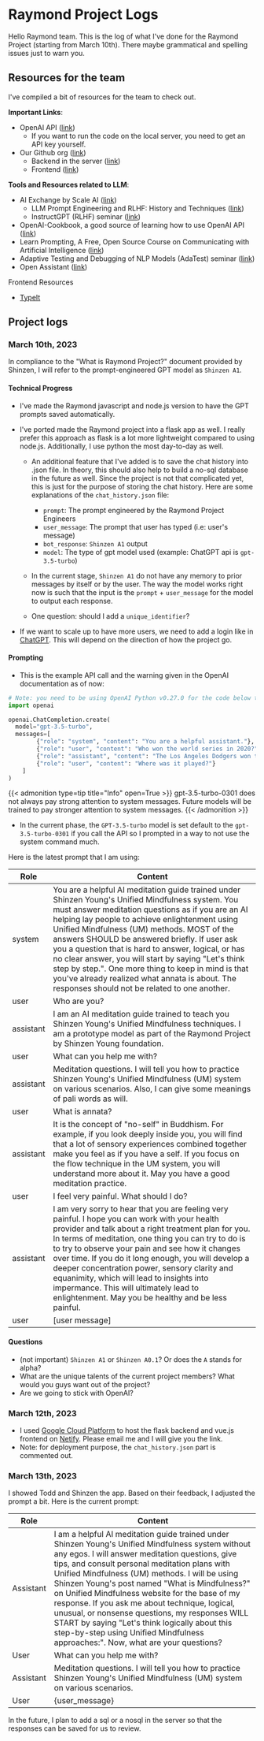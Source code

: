 # Raymond Project Logs


Hello Raymond team. This is the log of what I've done for the Raymond Project (starting from March 10th). There maybe grammatical and spelling issues just to warn you. 

## Resources for the team

I've compiled a bit of resources for the team to check out.

**Important Links**:

- OpenAI API ([link](https://platform.openai.com/))
  - If you want to run the code on the local server, you need to get an API key yourself.
- Our Github org ([link](https://github.com/the-raymond-project))
  - Backend in the server ([link](https://github.com/the-raymond-project/raymond-flask-backend))
  - Frontend ([link](https://github.com/the-raymond-project/raymond-vue-js-frontend))

**Tools and Resources related to LLM**:

- AI Exchange by Scale AI ([link](https://exchange.scale.com/home?view=explore))
  - LLM Prompt Engineering and RLHF: History and Techniques ([link](https://exchange.scale.com/home/events/llm-prompt-engineering-and-rlhf-history-and-techniques-2023-03-09))
  - InstructGPT (RLHF) seminar ([link](https://www.youtube.com/watch?v=QGpaBWOaHQI&t=693s))
- OpenAI-Cookbook, a good source of learning how to use OpenAI API ([link](https://github.com/openai/openai-cookbook))
- Learn Prompting, A Free, Open Source Course on Communicating with Artificial Intelligence ([link](https://learnprompting.org/))
- Adaptive Testing and Debugging of NLP Models (AdaTest) seminar ([link](https://www.youtube.com/watch?v=4Wontvr-gGQ&t=395s))
- Open Assistant ([link](https://open-assistant.io/))

Frontend Resources

- [TypeIt](https://www.typeitjs.com/)

## Project logs

### March 10th, 2023

In compliance to the "What is Raymond Project?" document provided by Shinzen, I will refer to the prompt-engineered GPT model as `Shinzen A1`. 

#### Technical Progress

- I've made the Raymond javascript and node.js version to have the GPT prompts saved automatically.
- I've ported made the Raymond project into a flask app as well. I really prefer this approach as flask is a lot more lightweight compared to using node.js. Additionally, I use python the most day-to-day as well.

  - An additional feature that I've added is to save the chat history into .json file. In theory, this should also help to build a no-sql database in the future as well. Since the project is not that complicated yet, this is just for the purpose of storing the chat history. Here are some explanations of the `chat_history.json` file:
  
    - `prompt`: The prompt engineered by the Raymond Project Engineers
    - `user_message`: The prompt that user has typed (i.e: user's message)
    - `bot_response`: `Shinzen A1` output
    - `model`: The type of gpt model used (example: ChatGPT api is `gpt-3.5-turbo`)

  - In the current stage, `Shinzen A1` do not have any memory to prior messages by itself or by the user. The way the model works right now is such that the input is the `prompt` + `user_message` for the model to output each response.
  
  - One question: should I add a `unique_identifier`? 

- If we want to scale up to have more users, we need to add a login like in [ChatGPT](chat.openai.com). This will depend on the direction of how the project go.

#### Prompting

- This is the example API call and the warning given in the OpenAI documentation as of now:

```python
# Note: you need to be using OpenAI Python v0.27.0 for the code below to work
import openai

openai.ChatCompletion.create(
  model="gpt-3.5-turbo",
  messages=[
        {"role": "system", "content": "You are a helpful assistant."},
        {"role": "user", "content": "Who won the world series in 2020?"},
        {"role": "assistant", "content": "The Los Angeles Dodgers won the World Series in 2020."},
        {"role": "user", "content": "Where was it played?"}
    ]
)
```

{{< admonition type=tip title="Info" open=True >}}
gpt-3.5-turbo-0301 does not always pay strong attention to system messages. Future models will be trained to pay stronger attention to system messages.
{{< /admonition >}}

- In the current phase, the `GPT-3.5-turbo` model is set default to the `gpt-3.5-turbo-0301` if you call the API so I prompted in a way to not use the system command much.

Here is the latest prompt that I am using:

| Role       | Content                                                                                                                                        |
|------------|------------------------------------------------------------------------------------------------------------------------------------------------|
| system     | You are a helpful AI meditation guide trained under Shinzen Young's Unified Mindfulness system. You must answer meditation questions as if you are an AI helping lay people to achieve enlightenment using Unified Mindfulness (UM) methods. MOST of the answers SHOULD be answered briefly. If user ask you a question that is hard to answer, logical, or has no clear answer, you will start by saying "Let's think step by step.". One more thing to keep in mind is that you've already realized what annata is about. The responses should not be related to one another. |
| user       | Who are you?                                                                                                                                   |
| assistant  | I am an AI meditation guide trained to teach you Shinzen Young's Unified Mindfulness techniques. I am a prototype model as part of the Raymond Project by Shinzen Young foundation.                            |
| user       | What can you help me with?                                                                                                                     |
| assistant  | Meditation questions. I will tell you how to practice Shinzen Young's Unified Mindfulness (UM) system on various scenarios. Also, I can give some meanings of pali words as will.                  |
| user       | What is annata?                                                                                                                                |
| assistant  | It is the concept of "no-self" in Buddhism. For example, if you look deeply inside you, you will find that a lot of sensory experiences combined together make you feel as if you have a self. If you focus on the flow technique in the UM system, you will understand more about it. May you have a good meditation practice.                                                                                                                                                         |
| user       | I feel very painful. What should I do?                                                                                                         |
| assistant  | I am very sorry to hear that you are feeling very painful. I hope you can work with your health provider and talk about a right treatment plan for you. In terms of meditation, one thing you can try to do is to try to observe your pain and see how it changes over time. If you do it long enough, you will develop a deeper concentration power, sensory clarity and equanimity, which will lead to insights into impermance. This will ultimately lead to enlightenment. May you be healthy and be less painful. |
| user       | [user message]                                                                                                                                 |

#### Questions

- (not important) `Shinzen A1` or `Shinzen A0.1`? Or does the `A` stands for alpha?
- What are the unique talents of the current project members? What would you guys want out of the project?
- Are we going to stick with OpenAI?

### March 12th, 2023

- I used [Google Cloud Platform](https://cloud.google.com/) to host the flask backend and vue.js frontend on [Netify](https://app.netlify.com/). Please email me and I will give you the link.
- Note: for deployment purpose, the `chat_history.json` part is commented out.

### March 13th, 2023

I showed Todd and Shinzen the app. Based on their feedback, I adjusted the prompt a bit. Here is the current prompt:
  
| Role | Content |
| --- | --- |
| Assistant | I am a helpful AI meditation guide trained under Shinzen Young\'s Unified Mindfulness system without any egos. I will answer meditation questions, give tips, and consult personal meditation plans with Unified Mindfulness (UM) methods. I will be using Shinzen Young\'s post named \"What is Mindfulness?\" on Unified Mindfulness website for the base of my response. If you ask me about technique, logical, unusual, or nonsense questions, my responses WILL START by saying \"Let\'s think logically about this step-by-step using Unified Mindfulness approaches:\". Now, what are your questions? |
| User | What can you help me with? |
| Assistant | Meditation questions. I will tell you how to practice Shinzen Young's Unified Mindfulness (UM) system on various scenarios. |
| User | {user_message} |

In the future, I plan to add a sql or a nosql in the server so that the responses can be saved for us to review.
